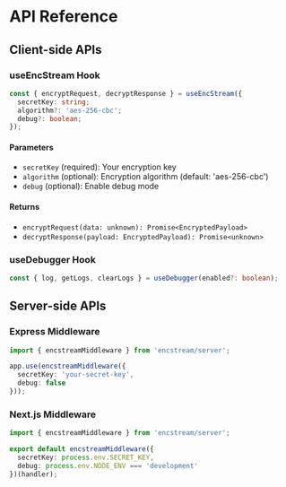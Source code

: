 # API Reference

## Client-side APIs

### useEncStream Hook

```typescript
const { encryptRequest, decryptResponse } = useEncStream({
  secretKey: string;
  algorithm?: 'aes-256-cbc';
  debug?: boolean;
});
```

#### Parameters

- `secretKey` (required): Your encryption key
- `algorithm` (optional): Encryption algorithm (default: 'aes-256-cbc')
- `debug` (optional): Enable debug mode

#### Returns

- `encryptRequest(data: unknown): Promise<EncryptedPayload>`
- `decryptResponse(payload: EncryptedPayload): Promise<unknown>`

### useDebugger Hook

```typescript
const { log, getLogs, clearLogs } = useDebugger(enabled?: boolean);
```

## Server-side APIs

### Express Middleware

```typescript
import { encstreamMiddleware } from 'encstream/server';

app.use(encstreamMiddleware({
  secretKey: 'your-secret-key',
  debug: false
}));
```

### Next.js Middleware

```typescript
import { encstreamMiddleware } from 'encstream/server';

export default encstreamMiddleware({
  secretKey: process.env.SECRET_KEY,
  debug: process.env.NODE_ENV === 'development'
})(handler);
```
